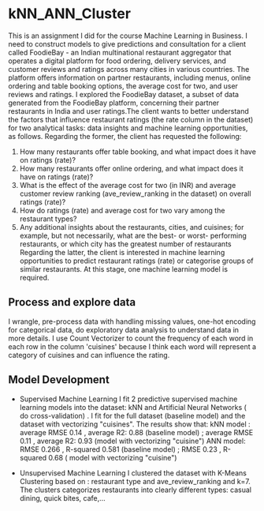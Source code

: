 # kNN_ANN_Cluster
This is an assignment I did for the course Machine Learning in Business. I need to construct models to give predictions and consultation for a client called FoodieBay -  an Indian multinational restaurant aggregator that operates a digital platform for food ordering, delivery services, and customer reviews and ratings across many cities in various countries. The platform offers information on partner restaurants, including menus, online ordering and table booking
options, the average cost for two, and user reviews and ratings. I explored the FoodieBay dataset, a subset of data generated from the FoodieBay platform, concerning their partner restaurants in India and user ratings.The client wants to better understand the factors that influence restaurant ratings (the rate column in the dataset) for two analytical tasks: data insights and machine learning opportunities, as follows.
Regarding the former, the client has requested the following:
1. How many restaurants offer table booking, and what impact does it have on ratings (rate)?
2. How many restaurants offer online ordering, and what impact does it have on ratings (rate)?
3. What is the effect of the average cost for two (in INR) and average customer review ranking (ave_review_ranking in the dataset) on overall ratings (rate)?
4. How do ratings (rate) and average cost for two vary among the restaurant types?
5. Any additional insights about the restaurants, cities, and cuisines; for example, but not necessarily, what are the best- or worst- performing restaurants, or which city has the greatest number of restaurants
Regarding the latter, the client is interested in machine learning opportunities to predict restaurant ratings (rate) or categorise groups of similar restaurants. At this stage, one machine learning model is required.

## Process and explore data
I wrangle, pre-process data with handling missing values, one-hot encoding for categorical data, do exploratory data analysis to understand data in more details. I use Count Vectorizer to count the frequency of each word in each row in the column 'cuisines' because I think each word will represent a category of cuisines and can influence the rating.

## Model Development
* Supervised Machine Learning
  I fit 2 predictive supervised machine learning models into the dataset: kNN and Artificial Neural Networks ( do cross-validation) . I fit for the full dataset (baseline model) and the dataset with vectorizing "cuisines".
  The results show that:
  kNN model : average RMSE 0.14 , average R2: 0.88 (baseline model) ; average RMSE 0.11 , average R2: 0.93 (model with vectorizing "cuisine")
  ANN model: RMSE 0.266 ,   R-squared 0.581 (baseline model) ;  RMSE 0.23 , R-squared 0.68 ( model with vectorizing "cuisine")

* Unsupervised Machine Learning
  I clustered the dataset with K-Means Clustering based on : restaurant type and ave_review_ranking and k=7. The clusters categorizes restaurants into clearly different types: casual dining, quick bites, cafe,...
  
  
  
  
